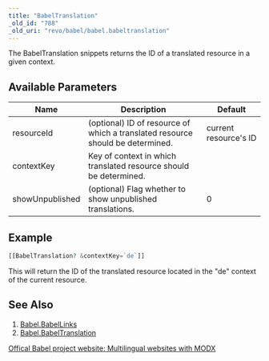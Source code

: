```yaml
---
title: "BabelTranslation"
_old_id: "788"
_old_uri: "revo/babel/babel.babeltranslation"
---
```


The BabelTranslation snippets returns the ID of a translated resource in a given context.

## Available Parameters

| Name            | Description                                                                    | Default               |
| --------------- | ------------------------------------------------------------------------------ | --------------------- |
| resourceId      | (optional) ID of resource of which a translated resource should be determined. | current resource's ID |
| contextKey      | Key of context in which translated resource should be determined.              |                       |
| showUnpublished | (optional) Flag whether to show unpublished translations.                      | 0                     |

## Example

``` php 
[[BabelTranslation? &contextKey=`de`]]
```

This will return the ID of the translated resource located in the "de" context of the current resource.

## See Also

1. [Babel.BabelLinks](extras/babel/babel.babellinks)
2. [Babel.BabelTranslation](extras/babel/babel.babeltranslation)

[Offical Babel project website: Multilingual websites with MODX](http://www.multilingual-modx.com/)
